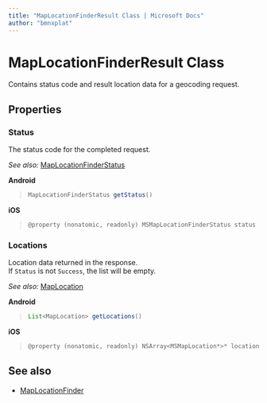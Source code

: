 ```yaml
---
title: "MapLocationFinderResult Class | Microsoft Docs"
author: "bmnxplat"
---
```


# MapLocationFinderResult Class

Contains status code and result location data for a geocoding request.

## Properties

### Status

The status code for the completed request.

_See also:_ [MapLocationFinderStatus](MapLocationFinderStatus-enumeration.md)

**Android**

>```java
>MapLocationFinderStatus getStatus()
>```

**iOS**

>```objectivec
>@property (nonatomic, readonly) MSMapLocationFinderStatus status
>```

### Locations

Location data returned in the response.  
If `Status` is not `Success`, the list will be empty.

_See also:_ [MapLocation](MapLocation-class.md)

**Android**

>```java
>List<MapLocation> getLocations()
>```

**iOS**

>```objectivec
>@property (nonatomic, readonly) NSArray<MSMapLocation*>* locations
>```

## See also

* [MapLocationFinder](MapLocationFinder-class.md)
